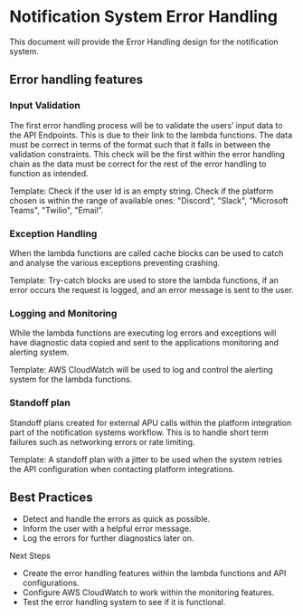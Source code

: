 # Notification System Error Handling
This document will provide the Error Handling design for the notification system. 

## Error handling features
### Input Validation
The first error handling process will be to validate the users’ input data to the API Endpoints. This is due to their link to the lambda functions. The data must be correct in terms of the format such that it falls in between the validation constraints. This check will be the first within the error handling chain as the data must be correct for the rest of the error handling to function as intended.

Template:
Check if the user Id is an empty string.
Check if the platform chosen is within the range of available ones: "Discord", "Slack", "Microsoft Teams", "Twilio", "Email”.

### Exception Handling
When the lambda functions are called cache blocks can be used to catch and analyse the various exceptions preventing crashing.

Template:
Try-catch blocks are used to store the lambda functions, if an error occurs the request is logged, and an error message is sent to the user.

### Logging and Monitoring
While the lambda functions are executing log errors and exceptions will have diagnostic data copied and sent to the applications monitoring and alerting system.

Template:
AWS CloudWatch will be used to log and control the alerting system for the lambda functions.

### Standoff plan
Standoff plans created for external APU calls within the platform integration part of the notification systems workflow. This is to handle short term failures such as networking errors or rate limiting.

Template:
A standoff plan with a jitter to be used when the system retries the API configuration when contacting platform integrations.

## Best Practices
* Detect and handle the errors as quick as possible.
* Inform the user with a helpful error message.
* Log the errors for further diagnostics later on.

Next Steps
* Create the error handling features within the lambda functions and API configurations.
* Configure AWS CloudWatch to work within the monitoring features.
* Test the error handling system to see if it is functional.
